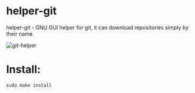 # helper-git
helper-git - GNU GUI helper for git, it can download repositories simply by their name.

![git-helper](https://github.com/user-attachments/assets/53a3d709-ab8f-4603-ac24-3d504081585b)

# Install:

`sudo make install`
